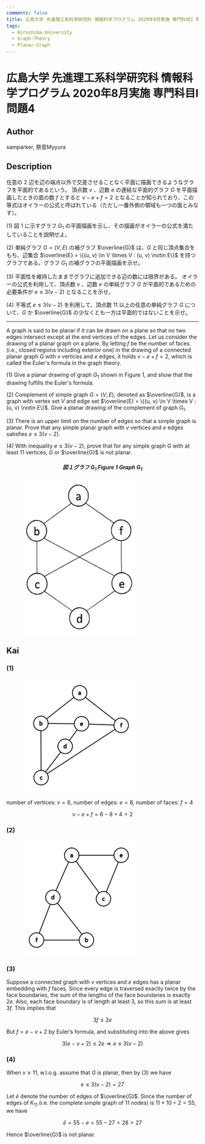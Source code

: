 ```yaml
---
comments: false
title: 広島大学 先進理工系科学研究科 情報科学プログラム 2020年8月実施 専門科目I 問題4
tags:
  - Hiroshima-University
  - Graph-Theory
  - Planar-Graph
---
```

# 広島大学 先進理工系科学研究科 情報科学プログラム 2020年8月実施 専門科目I 問題4


## **Author**
samparker, 祭音Myyura

## **Description**
任意の 2 辺を辺の端点以外で交差させることなく平面に描画できるようなグラフを平面的であるという。
頂点数 $v$ 、辺数 $e$ の連結な平面的グラフ $G$ を平面描画したときの面の数 $f$ とすると $v - e + f = 2$ となることが知られており、この等式はオイラーの公式と呼ばれている（ただし一番外側の領域も一つの面とみなす）。

(1) 図 1 に示すグラフ $G_1$ の平面描画を示し、その描画がオイラーの公式を満たしていることを説明せよ。

(2) 単純グラフ $G = (V, E)$ の補グラフ $\overline{G}$ は、$G$ と同じ頂点集合をもち、辺集合 $\overline{E} = \{(u, v) \in V \times V : (u, v) \notin E\}$ を持つグラフである。グラフ $G_1$ の補グラフの平面描画を示せ。

(3) 平面性を維持したままでグラフに追加できる辺の数には限界がある。
オイラーの公式を利用して、頂点数 $v$ 、辺数 $e$ の単純グラフ $G$ が平面的であるための必要条件が $e \leq 3(v - 2)$ となることを示せ。

(4) 不等式 $e \leq 3(v - 2)$ を利用して、頂点数 $11$ 以上の任意の単純グラフ $G$ について、$G$ か $\overline{G}$ の少なくとも一方は平面的ではないことを示せ。

------------------------------------------------

A graph is said to be planar if it can be drawn on a plane so that no two edges intersect except at the end vertices of the edges. 
Let us consider the drawing of a planar graph on a plane.
By letting $f$ be the number of faces (i.e., closed regions including exterior one) in the drawing of a connected planar graph $G$ with $v$ vertices and $e$ edges, it holds $v - e + f = 2$, which is called the Euler's formula in the graph theory.

(1) Give a planar drawing of graph $G_1$ shown in Figure 1, and show that the drawing fulfills the Euler's formula.

(2) Complement of simple graph $G = (V, E)$, denoted as $\overline{G}$, is a graph with vertex set $V$ and edge set $\overline{E} = \{(u, v) \in V \times V : (u, v) \notin E\}$. Give a planar drawing of the complement of graph $G_1$.

(3) There is an upper limit on the number of edges so that a simple graph is planar. Prove that any simple planar graph with $v$ vertices and $e$ edges satisfies $e \leq 3(v - 2)$.

(4) With inequality $e \leq 3(v - 2)$, prove that for any simple graph $G$ with at least 11 vertices, $G$ or $\overline{G}$ is not planar.

##### <center> 図１グラフ $G_1$ Figure 1 Graph $G_1$

<figure style="text-aligned:center;">
  <img src="https://raw.githubusercontent.com/Myyura/the_kai_project_assets/main/kakomonn/hiroshima_university/ASE/is_202008_senmon_I_4_p1.png" width="300" height="400" alt=""/>
</figure>


## **Kai**
### (1)

<figure style="text-aligned:center;">
  <img src="https://raw.githubusercontent.com/Myyura/the_kai_project_assets/main/kakomonn/hiroshima_university/ASE/is_202008_senmon_I_4_p2.png" width="300" height="300" alt=""/>
</figure>

number of vertices: $v = 6$, number of edges: $e = 8$, number of faces: $f = 4$

$$
v - e + f = 6 - 8 + 4 = 2
$$

### (2)

<figure style="text-aligned:center;">
  <img src="https://raw.githubusercontent.com/Myyura/the_kai_project_assets/main/kakomonn/hiroshima_university/ASE/is_202008_senmon_I_4_p3.png" width="300" height="300" alt=""/>
</figure>

### (3)
Suppose a connected graph with $v$ vertices and $e$ edges has a planar embedding with $f$ faces.
Since every edge is traversed exactly twice by the face boundaries, the sum of the lengths of the face boundaries is exactly $2e$.
Also, each face boundary is of length at least $3$, so this sum is at least $3f$.
This implies that

$$
3f \leq 2e
$$

But $f = e - v + 2$ by Euler’s formula, and substituting into the above gives

$$
3(e - v + 2) \leq 2e \Rightarrow e \leq 3(v - 2)
$$

### (4)
When $v \geq 11$, w.l.o.g. assume that $G$ is planar, then by (3) we have

$$
e \leq 3(v - 2) = 27
$$

Let $\bar{e}$ denote the number of edges of $\overline{G}$.
Since the number of edges of $K_{11}$ (i.e. the complete simple graph of $11$ nodes) is $11 \times 10 \div 2 = 55$, we have

$$
\bar{e} = 55 - e = 55 - 27 = 28 > 27
$$

Hence $\overline{G}$ is not planar.
